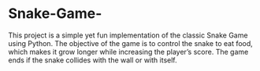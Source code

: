 # Snake-Game-
This project is a simple yet fun implementation of the classic Snake Game using Python. The objective of the game is to control the snake to eat food, which makes it grow longer while increasing the player’s score. The game ends if the snake collides with the wall or with itself.
